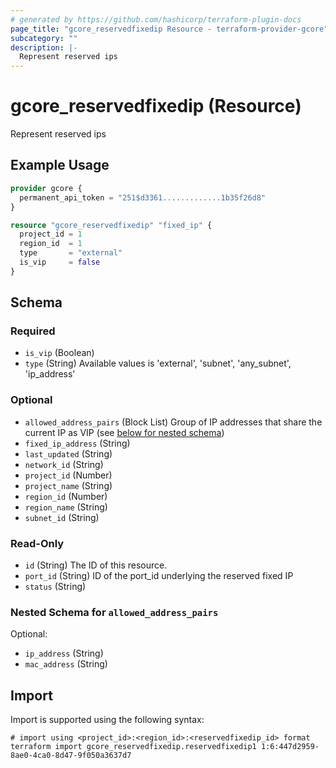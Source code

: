 ```yaml
---
# generated by https://github.com/hashicorp/terraform-plugin-docs
page_title: "gcore_reservedfixedip Resource - terraform-provider-gcore"
subcategory: ""
description: |-
  Represent reserved ips
---
```


# gcore_reservedfixedip (Resource)

Represent reserved ips

## Example Usage

```terraform
provider gcore {
  permanent_api_token = "251$d3361.............1b35f26d8"
}

resource "gcore_reservedfixedip" "fixed_ip" {
  project_id = 1
  region_id  = 1
  type       = "external"
  is_vip     = false
}
```

<!-- schema generated by tfplugindocs -->
## Schema

### Required

- `is_vip` (Boolean)
- `type` (String) Available values is 'external', 'subnet', 'any_subnet', 'ip_address'

### Optional

- `allowed_address_pairs` (Block List) Group of IP addresses that share the current IP as VIP (see [below for nested schema](#nestedblock--allowed_address_pairs))
- `fixed_ip_address` (String)
- `last_updated` (String)
- `network_id` (String)
- `project_id` (Number)
- `project_name` (String)
- `region_id` (Number)
- `region_name` (String)
- `subnet_id` (String)

### Read-Only

- `id` (String) The ID of this resource.
- `port_id` (String) ID of the port_id underlying the reserved fixed IP
- `status` (String)

<a id="nestedblock--allowed_address_pairs"></a>
### Nested Schema for `allowed_address_pairs`

Optional:

- `ip_address` (String)
- `mac_address` (String)

## Import

Import is supported using the following syntax:

```shell
# import using <project_id>:<region_id>:<reservedfixedip_id> format
terraform import gcore_reservedfixedip.reservedfixedip1 1:6:447d2959-8ae0-4ca0-8d47-9f050a3637d7
```
